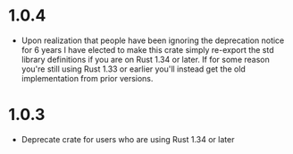 # 1.0.4

- Upon realization that people have been ignoring the deprecation notice for 6 years I have elected
  to make this crate simply re-export the std library definitions if you are on Rust 1.34 or later.
  If for some reason you're still using Rust 1.33 or earlier you'll instead get the old implementation from prior versions.

# 1.0.3

- Deprecate crate for users who are using Rust 1.34 or later
